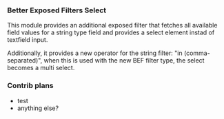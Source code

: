 ### Better Exposed Filters Select

This module provides an additional exposed filter that fetches all available
field values for a string type field and provides a select element instad of
textfield input.

Additionally, it provides a new operator for the string filter:
"in (comma-separated)", when this is used with the new BEF filter
type, the select becomes a multi select.

### Contrib plans

 * test
 * anything else?
